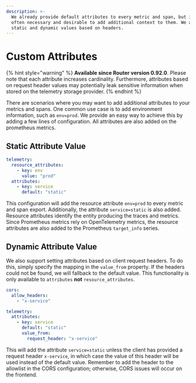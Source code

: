 ```yaml
---
description: >-
  We already provide default attributes to every metric and span, but it is
  often necessary and desirable to add additional context to them. We allow
  static and dynamic values based on headers.
---
```


# Custom Attributes

{% hint style="warning" %}
**Available since Router version 0.92.0**. Please note that each attribute increases cardinality. Furthermore, attributes based on request header values may potentially leak sensitive information when stored on the telemetry storage provider.
{% endhint %}

There are scenarios where you may want to add additional attributes to your metrics and spans. One common use case is to add environment information, such as `env=prod`. We provide an easy way to achieve this by adding a few lines of configuration. All attributes are also added on the prometheus metrics.

## Static Attribute Value

```yaml
telemetry:
  resource_attributes:
    - key: env
      value: "prod"
  attributes:
    - key: service
      default: "static"
```

This configuration will add the resource attribute `env=prod` to every metric and span export. Additionally, the attribute `service=static` is also added. Resource attributes identify the entity producing the traces and metrics. Since Prometheus metrics rely on OpenTelemetry metrics, the resource attributes are also added to the Prometheus `target_info` series.

## Dynamic Attribute Value

We also support setting attributes based on client request headers. To do this, simply specify the mapping in the `value_from` property. If the headers could not be found, we will fallback to the default value. This functionality is only available to `attributes` **not** `resource_attributes`.

```yaml
cors:
  allow_headers:
    - "x-service"

telemetry:
  attributes:
    - key: service
      default: "static"
      value_from:
        request_header: "x-service"
```

This will add the attribute `service=static` unless the client has provided a request header `x-service`, in which case the value of this header will be used instead of the default value. Remember to add the header to the allowlist in the CORS configuration; otherwise, CORS issues will occur on the frontend.
